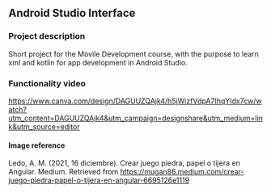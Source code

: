 ## Android Studio Interface
### Project description
Short project for the Movile Development course, with the purpose to learn xml and kotlin for app development in Android Studio.

### Functionality video
https://www.canva.com/design/DAGUUZQAjk4/h5jWizfVdpA7IhqYIdx7cw/watch?utm_content=DAGUUZQAjk4&utm_campaign=designshare&utm_medium=link&utm_source=editor

#### Image reference
Ledo, A. M. (2021, 16 diciembre). Crear juego piedra, papel o tijera en Angular. Medium. Retrieved from https://mugan86.medium.com/crear-juego-piedra-papel-o-tijera-en-angular-6695126e1119
